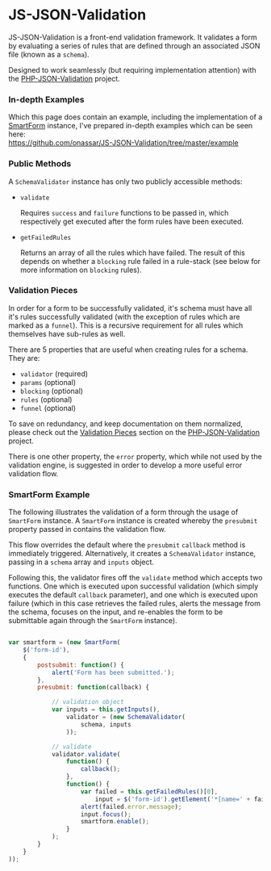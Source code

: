 JS-JSON-Validation
===
JS-JSON-Validation is a front-end validation framework. It validates a form by
evaluating a series of rules that are defined through an associated JSON file (known as a `schema`).

Designed to work seamlessly (but requiring implementation attention) with the [PHP-JSON-Validation](https://github.com/onassar/PHP-JSON-Validation) project.

### In-depth Examples
Which this page does contain an example, including the implementation of a [SmartForm](https://github.com/onassar/JS-Form) instance, I've prepared in-depth examples which can be seen here:  
https://github.com/onassar/JS-JSON-Validation/tree/master/example



### Public Methods
A `SchemaValidator` instance has only two publicly accessible methods:

- `validate`

  Requires `success` and `failure` functions to be passed in, which respectively get executed after the form rules have been executed.
- `getFailedRules`

  Returns an array of all the rules which have failed. The result of this depends on whether a `blocking` rule failed in a rule-stack (see below for more information on `blocking` rules).

### Validation Pieces
In order for a form to be successfully validated, it's schema must have all it's rules successfully validated (with the exception of rules which are marked as a `funnel`). This is a recursive requirement for all rules which themselves have sub-rules as well.

There are 5 properties that are useful when creating rules for a schema. They are:

* `validator` (required)
* `params` (optional)
* `blocking` (optional)
* `rules` (optional)
* `funnel` (optional)

To save on redundancy, and keep documentation on them normalized, please check out the [Validation Pieces](https://github.com/onassar/PHP-JSON-Validation#validation-pieces) section on the [PHP-JSON-Validation](https://github.com/onassar/PHP-JSON-Validation) project.

There is one other property, the `error` property, which while not used by the validation engine, is suggested in order to develop a more useful error validation flow.


### SmartForm Example

The following illustrates the validation of a form through the usage of  `SmartForm` instance. A `SmartForm` instance is created whereby the `presubmit` property passed in contains the validation flow.

This flow overrides the default where the `presubmit` `callback` method is immediately triggered. Alternatively, it creates a `SchemaValidator` instance, passing in a `schema` array and `inputs` object.

Following this, the validator fires off the `validate` method which accepts two functions. One which is executed upon successful validation (which simply executes the default `callback` parameter), and one which is executed upon failure (which in this case retrieves the failed rules, alerts the message from the schema, focuses on the input, and re-enables the form to be submittable again through the `SmartForm` instance).

``` javascript

var smartform = (new SmartForm(
    $('form-id'),
    {
        postsubmit: function() {
            alert('Form has been submitted.');
        },
        presubmit: function(callback) {

            // validation object
            var inputs = this.getInputs(),
                validator = (new SchemaValidator(
                    schema, inputs
                ));

            // validate
            validator.validate(
                function() {
                    callback();
                },
                function() {
                    var failed = this.getFailedRules()[0],
                        input = $('form-id').getElement('*[name=' + failed.error.input + ']');
                    alert(failed.error.message);
                    input.focus();
                    smartform.enable();
                }
            );
        }
    }
));


````
